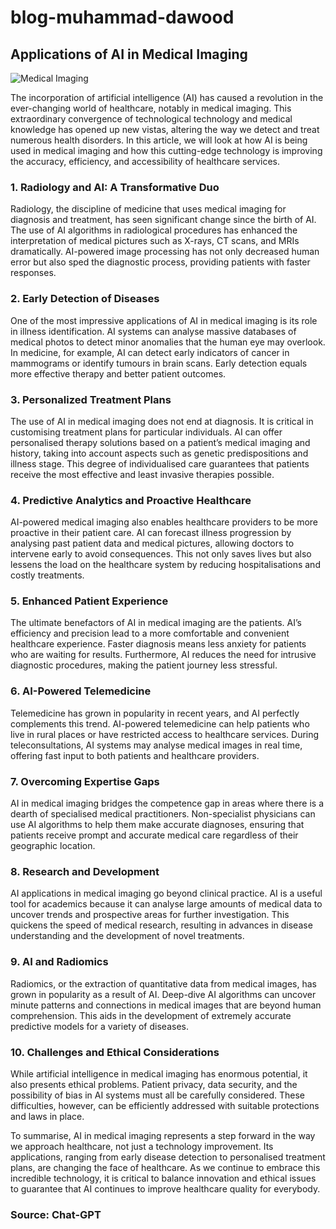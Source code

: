# blog-muhammad-dawood
## Applications of AI in Medical Imaging
![Medical Imaging](https://github.com/23W-GBAC/blog-muhammad-dawood/assets/103655524/fe39cfe6-5d1d-46e5-b2b1-841988d01892)

The incorporation of artificial intelligence (AI) has caused a revolution in the ever-changing world of healthcare, notably in medical imaging. This extraordinary convergence of technological technology and medical knowledge has opened up new vistas, altering the way we detect and treat numerous health disorders. In this article, we will look at how AI is being used in medical imaging and how this cutting-edge technology is improving the accuracy, efficiency, and accessibility of healthcare services.

### 1. Radiology and AI: A Transformative Duo
Radiology, the discipline of medicine that uses medical imaging for diagnosis and treatment, has seen significant change since the birth of AI. The use of AI algorithms in radiological procedures has enhanced the interpretation of medical pictures such as X-rays, CT scans, and MRIs dramatically. AI-powered image processing has not only decreased human error but also sped the diagnostic process, providing patients with faster responses.

### 2. Early Detection of Diseases
One of the most impressive applications of AI in medical imaging is its role in illness identification. AI systems can analyse massive databases of medical photos to detect minor anomalies that the human eye may overlook. In medicine, for example, AI can detect early indicators of cancer in mammograms or identify tumours in brain scans. Early detection equals more effective therapy and better patient outcomes.

### 3. Personalized Treatment Plans
The use of AI in medical imaging does not end at diagnosis. It is critical in customising treatment plans for particular individuals. AI can offer personalised therapy solutions based on a patient’s medical imaging and history, taking into account aspects such as genetic predispositions and illness stage. This degree of individualised care guarantees that patients receive the most effective and least invasive therapies possible.

### 4. Predictive Analytics and Proactive Healthcare
AI-powered medical imaging also enables healthcare providers to be more proactive in their patient care. AI can forecast illness progression by analysing past patient data and medical pictures, allowing doctors to intervene early to avoid consequences. This not only saves lives but also lessens the load on the healthcare system by reducing hospitalisations and costly treatments.

### 5. Enhanced Patient Experience
The ultimate benefactors of AI in medical imaging are the patients. AI’s efficiency and precision lead to a more comfortable and convenient healthcare experience. Faster diagnosis means less anxiety for patients who are waiting for results. Furthermore, AI reduces the need for intrusive diagnostic procedures, making the patient journey less stressful.

### 6. AI-Powered Telemedicine
Telemedicine has grown in popularity in recent years, and AI perfectly complements this trend. AI-powered telemedicine can help patients who live in rural places or have restricted access to healthcare services. During teleconsultations, AI systems may analyse medical images in real time, offering fast input to both patients and healthcare providers.

### 7. Overcoming Expertise Gaps
AI in medical imaging bridges the competence gap in areas where there is a dearth of specialised medical practitioners. Non-specialist physicians can use AI algorithms to help them make accurate diagnoses, ensuring that patients receive prompt and accurate medical care regardless of their geographic location.

### 8. Research and Development
AI applications in medical imaging go beyond clinical practice. AI is a useful tool for academics because it can analyse large amounts of medical data to uncover trends and prospective areas for further investigation. This quickens the speed of medical research, resulting in advances in disease understanding and the development of novel treatments.

### 9. AI and Radiomics
Radiomics, or the extraction of quantitative data from medical images, has grown in popularity as a result of AI. Deep-dive AI algorithms can uncover minute patterns and connections in medical images that are beyond human comprehension. This aids in the development of extremely accurate predictive models for a variety of diseases.

### 10. Challenges and Ethical Considerations
While artificial intelligence in medical imaging has enormous potential, it also presents ethical problems. Patient privacy, data security, and the possibility of bias in AI systems must all be carefully considered. These difficulties, however, can be efficiently addressed with suitable protections and laws in place.

To summarise, AI in medical imaging represents a step forward in the way we approach healthcare, not just a technology improvement. Its applications, ranging from early disease detection to personalised treatment plans, are changing the face of healthcare. As we continue to embrace this incredible technology, it is critical to balance innovation and ethical issues to guarantee that AI continues to improve healthcare quality for everybody.

### Source: Chat-GPT
